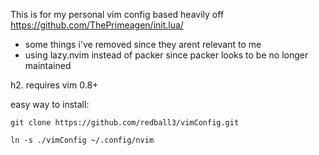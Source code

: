 This is for my personal vim config based heavily off https://github.com/ThePrimeagen/init.lua/

- some things i've removed since they arent relevant to me
- using lazy.nvim instead of packer since packer looks to be no longer maintained

h2. requires vim 0.8+

easy way to install:
```
git clone https://github.com/redball3/vimConfig.git

ln -s ./vimConfig ~/.config/nvim
```
